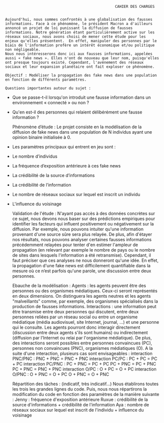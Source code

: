                                                       CAHIER DES CHARGES


	Aujourd'hui, nous sommes confrontés à une globalisation des fausses informations. Face à ce phénomène, le président Macron a d'ailleurs annoncé un projet de loi punissant la diffusion de fausses informations. Notre génération étant particulièrement active sur les réseaux sociaux, nous avons choisi de mener cette étude pour les enjeux qu'elles présentent.  En effet, manipuler des personnes par le biais de l'information profère un intérêt économique et/ou politique non négligeable.
	Nous nous intéresserons donc ici aux fausses informations, appelées aussi « fake news ». Elles n'ont de nouveau que leur nom, puisqu'elles ont presque toujours existé. Cependant, l'avènement des réseaux sociaux et leur expansion planétaire ont fait exploser ce phénomène.

	Objectif : Modéliser la propagation des fake news dans une population en fonction de différents paramètres.

	Questions importantes autour du sujet :
- Que se passe-t-il lorsqu'on introduit une fausse information dans un environnement « connecté » ou non ?
- Qu'en est-il des personnes qui relaient délibérément une fausse information ?

	Phénomène d’étude :
	Le projet consiste en la modélisation de la diffusion de fake news dans une population de N individus ayant une opinion binaire initialisée à 0. 
- Les paramètres principaux qui entrent en jeu sont :
- Le nombre d’individus
- La fréquence d’exposition antérieure à ces fake news
- La crédibilité de la source d’informations
- La crédibilité de l’information
- Le nombre de réseaux sociaux sur lequel est inscrit un individu
- L'influence du voisinage

	Validation de l'étude :
	N'ayant pas accès à des données concrètes sur ce sujet, nous devons nous baser sur des prédictions empiriques pour identifier les facteurs qui influent positivement ou négativement sur la diffusion. Par exemple, nous pouvons intuiter qu'une information provenant d'une source sûre sera plus relayée. De plus, afin d'étayer nos résultats, nous pouvons analyser certaines fausses informations précédemment relayées pour tenter d'en estimer l'ampleur de propagation (en relevant par exemple le nombre de pays ou le nombre de sites dans lesquels l'information a été retransmise).
	Cependant, il faut préciser que ces analyses ne nous donneront qu'une idée. En effet, la propagation d'une fake news est difficilement quantifiable dans la mesure où ce n’est parfois qu'une parole, une discussion entre deux personnes.

	Ebauche de la modélisation :
Agents : les agents peuvent être des personnes ou des organismes médiatiques. Ceux-ci seront représentés en deux dimensions. On distinguera les agents neutres et les agents "malveillants" comme, par exemple, des organismes spécialisés dans la production de fausses informations.
Interactions : une information peut être transmise entre deux personnes qui discutent, entre deux personnes reliées par un réseau social ou entre un organisme médiatique (média audiovisuel, site Internet, journal, …) et une personne qui le consulte. Les agents pourront donc interagir directement (discussion entre deux agents s'ils sont humains) ou indirectement (diffusion par l'Internet ou relai par l'organisme médiatique). De plus, des interactions seront possibles entre personnes convaincues (PC), personnes non convaincues (PNC), organismes médiatiques (O).
	A la suite d'une interaction, plusieurs cas sont envisageables :
interaction PNC/PNC :
PNC + PNC = PNC + PNC
interaction PC/PC :
PC + PC = PC + PC
interaction PC/PNC :
PC + PNC = PC + PC
PC + PNC = PC + PNC
PC + PNC = PNC + PNC
interaction O/PC :
O + PC = O + PC
interaction O/PNC :
O + PNC = O + PC
O + PNC = O + PNC

	Répartition des tâches : (indicatif, très indicatif…)
	Nous établirons toutes les trois les grandes lignes du code. Puis, nous nous répartirons la modification du code en fonction des paramètres de la manière suivante :
Jenny : fréquence d'exposition antérieure
Ruxue : crédibilité de la source d'informations + crédibilité de l'information
Aya : nombre de réseaux sociaux sur lequel est inscrit de l'individu + influence du voisinage
